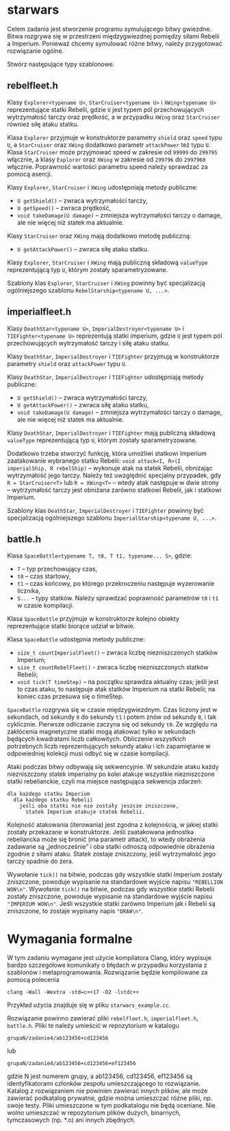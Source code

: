 # starwars
Celem zadania jest stworzenie programu symulującego bitwy gwiezdne. Bitwa
rozgrywa się w przestrzeni międzygwiezdnej pomiędzy siłami Rebelii a Imperium.
Ponieważ chcemy symulować różne bitwy, należy przygotować rozwiązanie ogólne.

Stwórz następujące typy szablonowe.

## rebelfleet.h

Klasy `Explorer<typename U>`, `StarCruiser<typename U>` i `XWing<typename U>`
reprezentujące statki Rebelii, gdzie `U` jest typem pól przechowujących
wytrzymałość tarczy oraz prędkość, a w przypadku `XWing` oraz `StarCruiser` również
siłę ataku statku.

Klasa `Explorer` przyjmuje w konstruktorze parametry `shield` oraz `speed` typu `U`,
a `StarCruiser` oraz `XWing` dodatkowo parametr `attackPower` też typu `U`. Klasa `StarCruiser` może przyjmować speed w zakresie od `99999` do `299795` włącznie, a klasy `Explorer` oraz `XWing` w zakresie od `299796` do `2997960` włącznie. Poprawność wartości parametru speed należy sprawdzać za pomocą asercji.

Klasy `Explorer`, `StarCruiser` i `XWing` udostępniają metody publiczne:
 - `U getShield()` – zwraca wytrzymałości tarczy,
 - `U getSpeed()` – zwraca prędkość,
 - `void takeDamage(U damage)` – zmniejsza wytrzymałości tarczy o damage, ale nie więcej niż statek ma aktualnie.

Klasy `StarCruiser` oraz `XWing` mają dodatkowo metodę publiczną:
 - `U getAttackPower()` – zwraca siłę ataku statku.

Klasy `Explorer`, `StarCruiser` i `XWing` mają publiczną składową `valueType`
reprezentującą typ `U`, którym zostały sparametryzowane.

Szablony klas `Explorer`, `StarCruiser` i `XWing` powinny być specjalizacją
ogólniejszego szablonu `RebelStarship<typename U, ...>`.

## imperialfleet.h

Klasy `DeathStar<typename U>`, `ImperialDestroyer<typename U>`
i `TIEFighter<typename U>` reprezentują statki imperium, gdzie `U` jest typem pól przechowujących wytrzymałość tarczy i siłę ataku statku.

Klasy `DeathStar`, `ImperialDestroyer` i `TIEFighter` przyjmują w konstruktorze
parametry `shield` oraz `attackPower` typu `U`.

Klasy `DeathStar`, `ImperialDestroyer` i `TIEFighter` udostępniają metody publiczne:
- `U getShield()` – zwraca wytrzymałości tarczy,
- `U getAttackPower()` – zwraca siłę ataku statku,
- `void takeDamage(U damage)` – zmniejsza wytrzymałości tarczy o damage, ale nie
więcej niż statek ma aktualnie.

Klasy `DeathStar`, `ImperialDestroyer` i `TIEFighter` mają publiczną składową
`valueType` reprezentującą typ `U`, którym zostały sparametryzowane.

Dodatkowo trzeba stworzyć funkcję, która umożliwi statkowi Imperium zaatakowanie
wybranego statku Rebelii:
`void attack<I, R>(I imperialShip, R rebelShip)` – wykonuje atak na statek
Rebelii, obniżając wytrzymałość jego tarczy. Należy też uwzględnić specjalny
przypadek, gdy `R = StarCruiser<T>` lub `R = XWing<T>` – wtedy atak następuje w dwie strony – wytrzymałość tarczy jest obniżana zarówno statkowi Rebelii, jak
i statkowi Imperium.

Szablony klas `DeathStar`, `ImperialDestroyer` i `TIEFighter` powinny być
specjalizacją ogólniejszego szablonu `ImperialStarship<typename U, ...>`.

## battle.h

Klasa `SpaceBattle<typename T, t0, T t1, typename... S>`, gdzie:
- `T` – typ przechowujący czas,
- `t0` – czas startowy,
- `t1` – czas końcowy, po którego przekroczeniu następuje wyzerowanie licznika,
- `S...` – typy statków.
Należy sprawdzać poprawność parametrów `t0` i `t1` w czasie kompilacji.

Klasa `SpaceBattle` przyjmuje w konstruktorze kolejno obiekty reprezentujące
statki biorące udział w bitwie.

Klasa `SpaceBattle` udostępnia metody publiczne:
- `size_t countImperialFleet()` – zwraca liczbę niezniszczonych statków Imperium;
- `size_t countRebelFleet()` - zwraca liczbę niezniszczonych statków Rebelii;
- `void tick(T timeStep)` – na początku sprawdza aktualny czas; jeśli jest to
czas ataku, to następuje atak statków Imperium na statki Rebelii; na koniec czas
przesuwa się o timeStep.

`SpaceBattle` rozgrywa się w czasie międzygwiezdnym. Czas liczony jest
w sekundach, od sekundy `0` do sekundy `t1` i potem znów od sekundy `0`, i tak
cyklicznie. Pierwsze odliczanie zaczyna się od sekundy `t0`. Ze względu na
zakłócenia magnetyczne statki mogą atakować tylko w sekundach będących
kwadratami liczb całkowitych. Obliczenie wszystkich potrzebnych liczb
reprezentujących sekundy ataku i ich zapamiętanie w odpowiedniej kolekcji musi
odbyć się w czasie kompilacji.

Ataki podczas bitwy odbywają się sekwencyjnie. W sekundzie ataku każdy
niezniszczony statek imperialny po kolei atakuje wszystkie niezniszczone statki
rebelianckie, czyli ma miejsce następująca sekwencja zdarzeń:

```
dla każdego statku Imperium
  dla każdego statku Rebelii
    jeśli oba statki nie nie zostały jeszcze zniszczone,
      statek Imperium atakuje statek Rebelii.
```

Kolejność atakowania (iterowania) jest zgodna z kolejnością, w jakiej statki
zostały przekazane w konstruktorze. Jeśli zaatakowana jednostka rebeliancka może
się bronić (ma parametr attack), to wtedy obrażenia zadawane są
„jednocześnie” i oba statki odnoszą odpowiednie obrażenia zgodnie z siłami ataku.
Statek zostaje zniszczony, jeśli wytrzymałość jego tarczy spadnie do zera.

Wywołanie `tick()` na bitwie, podczas gdy wszystkie statki Imperium zostały
zniszczone, powoduje wypisanie na standardowe wyjście napisu ``"REBELLION WON\n"``.
Wywołanie `tick()` na bitwie, podczas gdy wszystkie statki Rebelii zostały
zniszczone, powoduje wypisanie na standardowe wyjście napisu ``"IMPERIUM WON\n"``.
Jeśli wszystkie statki zarówno Imperium jak i Rebelii są zniszczone, to zostaje
wypisany napis ``"DRAW\n"``.

# Wymagania formalne

W tym zadaniu wymagane jest użycie kompilatora Clang, który wypisuje bardzo
szczegółowe komunikaty o błędach w przypadku korzystania z szablonów
i metaprogramowania. Rozwiązanie będzie kompilowane za pomocą polecenia

`clang -Wall -Wextra -std=c++17 -O2 -lstdc++`

Przykład użycia znajduje się w pliku `starwars_example.cc`.

Rozwiązanie powinno zawierać pliki `rebelfleet.h`, `imperialfleet.h`, `battle.h`.
Pliki te należy umieścić w repozytorium w katalogu

`grupaN/zadanie4/ab123456+cd123456`

lub

`grupaN/zadanie4/ab123456+cd123456+ef123456`

gdzie N jest numerem grupy, a ab123456, cd123456, ef123456 są identyfikatorami
członków zespołu umieszczającego to rozwiązanie. Katalog z rozwiązaniem nie
powinien zawierać innych plików, ale może zawierać podkatalog prywatne, gdzie
można umieszczać różne pliki, np. swoje testy. Pliki umieszczone w tym
podkatalogu nie będą oceniane. Nie wolno umieszczać w repozytorium plików
dużych, binarnych, tymczasowych (np. *.o) ani innych zbędnych.
